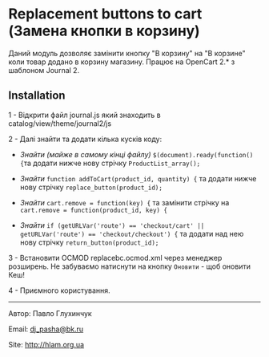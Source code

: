 Replacement buttons to cart (Замена кнопки в корзину)
=============

Даний модуль дозволяє замінити кнопку "В корзину" на "В корзине" коли товар додано в корзину магазину. Працює на OpenCart 2.* з шаблоном Journal 2.


Installation
-----------
1 - Відкрити файл journal.js який знаходить в catalog/view/theme/journal2/js

2 - Далі знайти та додати кілька кусків коду:

- *Знайти (майже в самому кінці файлу)*
`$(document).ready(function(){`та додати нижче нову стрічку `ProductList_array();`

- *Знайти* `function addToCart(product_id, quantity) {` та додати нижче нову стрічку `replace_button(product_id);`

- *Знайти* `cart.remove = function(key) {` та замінити стрічку на `cart.remove = function(product_id, key) {`

- *Знайти* `if (getURLVar('route') == 'checkout/cart' || getURLVar('route') == 'checkout/checkout') {` та додати над нею нову стрічку `return_button(product_id);`

3 - Встановити OCMOD replacebc.ocmod.xml через менеджер розширень. Не забуваємо натиснути на кнопку `Оновити` - щоб оновити Кеш!

4 - Приємного користування.



<!--
<file path="catalog/view/theme/journal2/js/journal.js">
	<operation>
	<search><![CDATA[$(document).ready(function(){]]></search>
	<add position="after"><![CDATA[
		ProductList_array();
	]]></add>
	</operation>
    
  	<operation>
	<search><![CDATA[function addToCart(product_id, quantity) {]]></search>
	<add position="after"><![CDATA[
		replace_button(product_id);
	]]></add>
	</operation>
    
    <operation>
	<search><![CDATA[cart.remove = function(key) {]]></search>
	<add position="replace"><![CDATA[
		cart.remove = function(product_id, key) {
	]]></add>
	</operation>
    
    <operation>
	<search><![CDATA[if (getURLVar('route') == 'checkout/cart' || getURLVar('route') == 'checkout/checkout') {]]></search>
	<add position="before"><![CDATA[
		return_button(product_id);
	]]></add>
	</operation>
</file>
-->

-------
Автор: Павло Глухинчук

Email: dj_pasha@bk.ru

Site: http://hlam.org.ua
